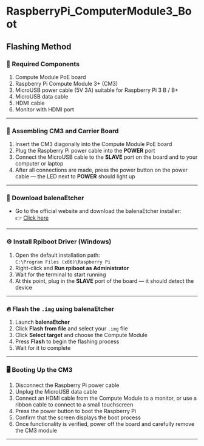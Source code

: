 # RaspberryPi_ComputerModule3_Boot  
## Flashing Method  

### 🧰 Required Components  
1. Compute Module PoE board  
2. Raspberry Pi Compute Module 3+ (CM3)  
3. MicroUSB power cable (5V 3A) suitable for Raspberry Pi 3 B / B+  
4. MicroUSB data cable  
5. HDMI cable  
6. Monitor with HDMI port  

---

### 🔧 Assembling CM3 and Carrier Board  
1. Insert the CM3 diagonally into the Compute Module PoE board  
2. Plug the Raspberry Pi power cable into the **POWER** port  
3. Connect the MicroUSB cable to the **SLAVE** port on the board and to your computer or laptop  
4. After all connections are made, press the power button on the power cable — the LED next to **POWER** should light up  

---

### 💾 Download balenaEtcher  
- Go to the official website and download the balenaEtcher installer:  
👉 [Click here](https://www.balena.io/etcher/)

---

### ⚙️ Install Rpiboot Driver (Windows)  
1. Open the default installation path:  
   `C:\Program Files (x86)\Raspberry Pi`  
2. Right-click and **Run rpiboot as Administrator**  
3. Wait for the terminal to start running  
4. At this point, plug in the **SLAVE** port of the board — it should detect the device  

---

### 🔥 Flash the `.img` using balenaEtcher  
1. Launch **balenaEtcher**  
2. Click **Flash from file** and select your `.img` file  
3. Click **Select target** and choose the Compute Module  
4. Press **Flash** to begin the flashing process  
5. Wait for it to complete  

---

### 🖥️ Booting Up the CM3  
1. Disconnect the Raspberry Pi power cable  
2. Unplug the MicroUSB data cable  
3. Connect an HDMI cable from the Compute Module to a monitor, or use a ribbon cable to connect to a small touchscreen  
4. Press the power button to boot the Raspberry Pi  
5. Confirm that the screen displays the boot process  
6. Once functionality is verified, power off the board and carefully remove the CM3 module  

---
